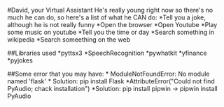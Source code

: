 #David, your Virtual Assistant
He's really young right now so there's no much he can do, so here's a list of what he CAN do:
*Tell you a joke, although he is not really funny
*Open the browser
*Open Youtube
*Play some music on youtube
*Tell you the time or day
*Search something in wikipedia
*Search someething on the web



##Libraries used
    *pyttsx3
    *SpeechRecognition
    *pywhatkit
    *yfinance
    *pyjokes
    

##Some error that you may have:
    * ModuleNotFoundError: No module named 'flask'
    * Solution: pip install Flask
*AttributeError("Could not find PyAudio; chack installation")
    *Solution: pip install pipwin -> pipwin install PyAudio